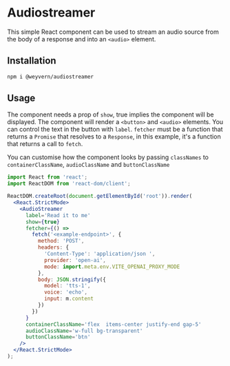 # Audiostreamer

This simple React component can be used to stream an audio source from the body of a response and into an `<audio>` element.

## Installation

```bash
npm i @weyvern/audiostreamer
```

## Usage

The component needs a prop of `show`, true implies the component will be displayed. The component will render a `<button>` and `<audio>` elements. You can control the text in the button with `label`.
`fetcher` must be a function that returns a `Promise` that resolves to a `Response`, in this example, it's a function that returns a call to `fetch`.

You can customise how the component looks by passing `classNames` to `containerClassName`, `audioClassName` and `buttonClassName`

```jsx
import React from 'react';
import ReactDOM from 'react-dom/client';

ReactDOM.createRoot(document.getElementById('root')).render(
  <React.StrictMode>
    <AudioStreamer
      label='Read it to me'
      show={true}
      fetcher={() =>
        fetch('<example-endpoint>', {
          method: 'POST',
          headers: {
            'Content-Type': 'application/json ',
            provider: 'open-ai',
            mode: import.meta.env.VITE_OPENAI_PROXY_MODE
          },
          body: JSON.stringify({
            model: 'tts-1',
            voice: 'echo',
            input: m.content
          })
        })
      }
      containerClassName='flex  items-center justify-end gap-5'
      audioClassName='w-full bg-transparent'
      buttonClassName='btn'
    />
  </React.StrictMode>
);
```
